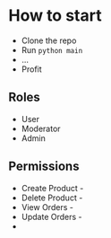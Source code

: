# How to start
- Clone the repo
- Run `python main`
- ...
- Profit


## Roles
- User
- Moderator
- Admin

## Permissions
- Create Product - 
- Delete Product -
- View Orders - 
- Update Orders - 
- 
